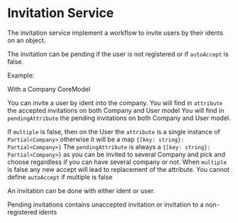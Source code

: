 # Invitation Service

The invitation service implement a workflow to invite users by their idents on an object.

The invitation can be pending if the user is not registered or if `autoAccept` is false.

Example:

With a Company CoreModel

You can invite a user by ident into the company.
You will find in `attribute` the accepted invitations on both Company and User model
You will find in `pendingAttribute` the pending invitations on both Company and User model.

If `multiple` is false, then on the User the `attribute` is a single instance of `Partial<Company>` otherwise it will be a map `{[key: string}: Partial<Company>}`
The `pendingAttribute` is always a `{[key: string}: Partial<Company>}` as you can be invited to several Company and pick and choose regardless if you can have several company or not.
When `multiple` is false any new accept will lead to replacement of the attribute.
You cannot define `autoAccept` if multiple is false



An invitation can be done with either ident or user.

Pending invitations contains unaccepted invitation or invitation to a non-registered idents
